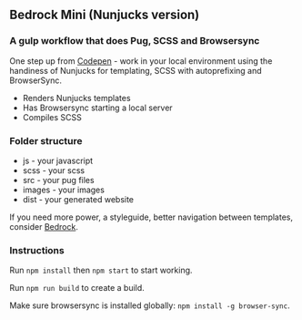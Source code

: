 ## Bedrock Mini (Nunjucks version)

### A gulp workflow that does Pug, SCSS and Browsersync

One step up from <a href="http://codepen.io">Codepen</a> - work in your local environment using the handiness of Nunjucks for templating, SCSS with autoprefixing and BrowserSync.

* Renders Nunjucks templates
* Has Browsersync starting a local server
* Compiles SCSS

### Folder structure

- js - your javascript
- scss - your scss
- src - your pug files
- images - your images
- dist - your generated website

If you need more power, a styleguide, better navigation between templates, consider <a href="https://bedrockapp.org/">Bedrock</a>.

### Instructions

Run `npm install` then `npm start` to start working.

Run `npm run build` to create a build.

Make sure browsersync is installed globally: `npm install -g browser-sync`.
